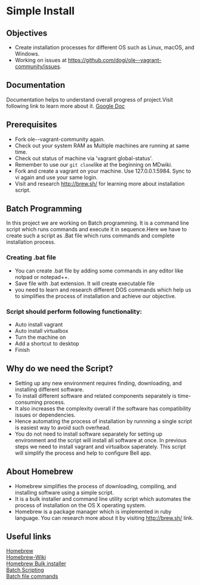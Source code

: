 # Simple Install

## Objectives 
* Create installation processes for different OS such as Linux, macOS, and Windows.
* Working on issues at https://github.com/dogi/ole--vagrant-community/issues.

## Documentation
Documentation helps to  understand overall progress of project.Visit following link to learn more about it. 
[Google Doc](https://docs.google.com/document/d/1IlC77U8ebk0IINuy78EGkXMMKtSTVDD4r_RYMXvyKkM/edit?usp=sharing)

## Prerequisites
* Fork ole--vagrant-community again.
* Check out your system RAM as Multiple machines are running at same time.
* Check  out status of machine via 'vagrant global-status'.
* Remember to use our `git clone`like at the beginning on MDwiki.
* Fork and create a vagrant on your machine. Use 127.0.0.1:5984. Sync to vi again and use your same login. 
* Visit and research http://brew.sh/ for learning more about installation script.

## Batch Programming
In this project we are working on Batch programming. It is a command line script which runs commands and execute it in sequence.Here we have to create such a script as .Bat file which runs commands and complete installation process.

### Creating .bat file
* You can create .bat file by adding some commands in any editor like notpad or notepad++.
* Save file with .bat extension. It will create executable file
* you need to learn and research different DOS commands which help us to simplifies the process of installation and achieve our objective. 

### Script should perform following functionality:
* Auto install vagrant
* Auto install virtualbox
* Turn the machine on
* Add a shortcut to desktop
* Finish

## Why do we need the Script?

* Setting up any new environment requires finding, downloading, and installing different software.
* To install different software and related components separately is time-consuming process.
* It also increases the complexity overall if the software has compatibility issues or dependencies.
* Hence automating the process of installation by runnning a single script is easiest way to avoid such overhead. 
* You do not need to install software separately for setting up environment and the script will install all software at once.
In previous steps we need to install vagrant and virtualbox saperately. This script will simplify the process and help to configure Bell app.

## About Homebrew
* Homebrew simplifies the process of downloading, compiling, and installing software using a simple script. 
* It is a bulk installer and command line utility script which automates the process of installation on the OS X operating system. 
* Homebrew is a package manager which is implemented in ruby language. You can research more about it by visiting http://brew.sh/ link. 

## Useful links
[Homebrew](http://brew.sh/ )  
[Homebrew-Wiki](https://en.wikipedia.org/wiki/Homebrew_%28package_management_software%29)  
[Homebrew Bulk installer](http://lifehacker.com/how-to-make-your-own-bulk-app-installer-for-os-x-1586252163)  
[Batch Scripting](http://www.tutorialspoint.com/batch_script/batch_script_overview.htm)  
[Batch file commands](http://academic.evergreen.edu/projects/biophysics/technotes/program/batch.htm)
